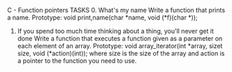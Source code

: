 C - Function pointers
TASKS
0. What's my name
Write a function that prints a name.
Prototype: void print,name(char *name, void (*f)(char *));
1. If you spend too much time thinking about a thing, you'll never get it done
Write a function that executes a function given as a parameter on each element of an array.
Prototype: void array_iterator(int *array, sizet size, void (*action)(int));
where size is the size of the array and action is a pointer to the function you need to use.

